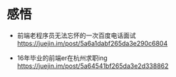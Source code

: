 # 感悟

- 前端老程序员无法忘怀的一次百度电话面试 <https://juejin.im/post/5a6a1dabf265da3e290c6804>

- 16年毕业的前端er在杭州求职ing <https://juejin.im/post/5a64541bf265da3e2d338862>
